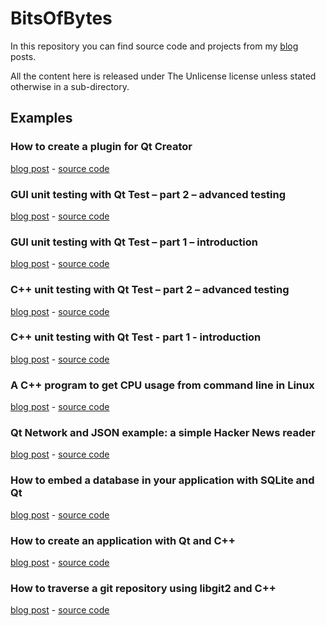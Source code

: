 # BitsOfBytes
In this repository you can find source code and projects from my [blog](http://blog.davidecoppola.com/) posts.

All the content here is released under The Unlicense license unless stated otherwise in a sub-directory.

## Examples

### How to create a plugin for Qt Creator
[blog post](http://blog.davidecoppola.com/2019/12/how-to-create-a-qt-creator-plugin/) - [source code](https://github.com/vivaladav/BitsOfBytes/tree/master/how-to-create-a-plugin-for-qt-creator)

### GUI unit testing with Qt Test – part 2 – advanced testing
[blog post](http://blog.davidecoppola.com/2018/01/gui-unit-testing-with-qt-test-advanced/) - [source code](https://github.com/vivaladav/BitsOfBytes/tree/master/gui-unit-testing-with-qt-test-advanced/GuiUnitTestingAdv)

### GUI unit testing with Qt Test – part 1 – introduction
[blog post](http://blog.davidecoppola.com/2018/01/gui-unit-testing-with-qt-test-introduction/) - [source code](https://github.com/vivaladav/BitsOfBytes/tree/master/gui-unit-testing-with-qt-test-introduction/GuiUnitTestingIntro)

### C++ unit testing with Qt Test – part 2 – advanced testing
[blog post](http://blog.davidecoppola.com/2017/11/cpp-unit-testing-with-qt-test-advanced) - [source code](https://github.com/vivaladav/BitsOfBytes/tree/master/cpp-unit-testing-with-qt-test-advanced/UnitTests)

### C++ unit testing with Qt Test - part 1 - introduction
[blog post](http://blog.davidecoppola.com/2017/11/cpp-unit-testing-with-qt-test-introduction/) - [source code](https://github.com/vivaladav/BitsOfBytes/tree/master/cpp-unit-testing-with-qt-test-introduction/QtTestIntroduction)

### A C++ program to get CPU usage from command line in Linux
[blog post](http://blog.davidecoppola.com/2016/12/cpp-program-to-get-cpu-usage-from-command-line-in-linux/) - [source code](https://github.com/vivaladav/BitsOfBytes/tree/master/cpp-program-to-get-cpu-usage-from-command-line-in-linux)

### Qt Network and JSON example: a simple Hacker News reader
[blog post](http://blog.davidecoppola.com/2016/11/qt-network-and-json-example-simple-hacker-news-reader/) - [source code](https://github.com/vivaladav/BitsOfBytes/tree/master/qt-network-and-json-example-simple-hacker-news-reader)

### How to embed a database in your application with SQLite and Qt
[blog post](http://blog.davidecoppola.com/2016/11/howto-embed-database-in-application-with-sqlite-and-qt/) - [source code](https://github.com/vivaladav/BitsOfBytes/tree/master/howto-embed-database-in-application-with-sqlite-and-qt/)

### How to create an application with Qt and C++
[blog post](http://blog.davidecoppola.com/2016/10/how-to-create-an-application-with-qt-and-cpp/) - [source code](https://github.com/vivaladav/BitsOfBytes/tree/master/how-to-create-an-application-with-qt-and-cpp/)

### How to traverse a git repository using libgit2 and C++
[blog post](http://blog.davidecoppola.com/2016/10/how-to-traverse-git-repository-using-libgit2-and-cpp/) - [source code](https://github.com/vivaladav/BitsOfBytes/tree/master/how-to-traverse-git-repository-using-libgit2-and-cpp/)
